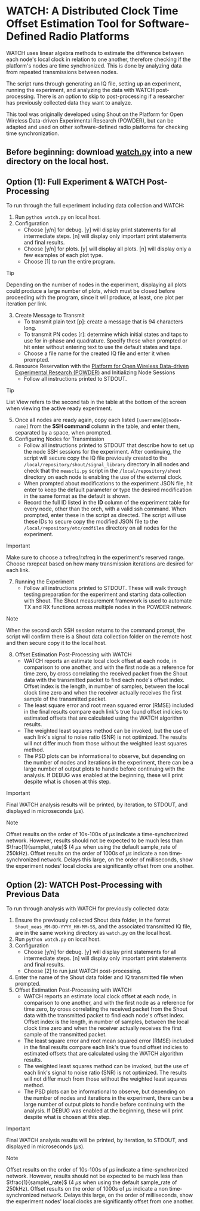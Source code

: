 # WATCH: A Distributed Clock Time Offset Estimation Tool for Software-Defined Radio Platforms

WATCH uses linear algebra methods to estimate the difference between each node's local clock in relation to one another, therefore checking if the platform's nodes are time synchronized. This is done by analyzing data from repeated transmissions between nodes.

The script runs through generating an IQ file, setting up an experiment, running the experiment, and analyzing the data with WATCH post-processing. There is an option to skip to post-processing if a researcher has previously collected data they want to analyze.

This tool was originally developed using Shout on the Platform for Open Wireless Data-driven Experimental Research (POWDER), but can be adapted and used on other software-defined radio platforms for checking time synchronization.

## Before beginning: download [watch.py](https://github.com/cjeng8771/WATCH/blob/main/watch.py) into a new directory on the local host.

## Option (1): Full Experiment & WATCH Post-Processing
To run through the full experiment including data collection and WATCH:
1. Run `python watch.py` on local host.
2. Configuration
    * Choose [y/n] for debug. [y] will display print statements for all intermediate steps. [n] will display only important print statements and final results. 
    * Choose [y/n] for plots. [y] will display all plots. [n] will display only a few examples of each plot type.
    * Choose [1] to run the entire program.

> [!TIP]
> Depending on the number of nodes in the experiment, displaying all plots could produce a large number of plots, which must be closed before proceeding with the program, since it will produce, at least, one plot per iteration per link.

3. Create Message to Transmit
    * To transmit plain text [p]: create a message that is 94 characters long. 
    * To transmit PN codes [r]: determine which initial states and taps to use for in-phase and quadrature. Specify these when prompted or hit enter without entering text to use the default states and taps.
    * Choose a file name for the created IQ file and enter it when prompted.
4. Resource Reservation with the [Platform for Open Wireless Data-driven Experimental Research (POWDER)](https://powderwireless.net/) and Initializing Node Sessions
    * Follow all instructions printed to STDOUT.

> [!TIP]
> List View refers to the second tab in the table at the bottom of the screen when viewing the active ready experiment.

5. Once all nodes are ready again, copy each listed `[username]@[node-name]` from the **SSH command** column in the table, and enter them, separated by a space, when prompted.
6. Configuring Nodes for Transmission
    * Follow all instructions printed to STDOUT that describe how to set up the node SSH sessions for the experiment. After continuing, the script will secure copy the IQ file previously created to the `/local/repository/shout/signal_library` directory in all nodes and check that the `meascli.py` script in the `/local/repository/shout` directory on each node is enabling the use of the external clock. 
    * When prompted about modifications to the experiment JSON file, hit enter to keep the default parameter or type the desired modification in the same format as the default is shown. 
    * Record the full ID listed in the **ID** column of the experiment table for every node, other than the orch, with a valid ssh command. When prompted, enter these in the script as directed. The script will use these IDs to secure copy the modified JSON file to the `/local/repository/etc/cmdfiles` directory on all nodes for the experiment.

> [!IMPORTANT]
> Make sure to choose a txfreq/rxfreq in the experiment's reserved range. Choose rxrepeat based on how many transmission iterations are desired for each link.

7. Running the Experiment
    * Follow all instructions printed to STDOUT. These will walk through testing preparation for the experiment and starting data collection with Shout. The Shout measurement framework is used to automate TX and RX functions across multiple nodes in the POWDER network. 

> [!NOTE]
> When the second orch SSH session returns to the command prompt, the script will confirm there is a Shout data collection folder on the remote host and then secure copy it to the local host.

8. Offset Estimation Post-Processing with WATCH
    * WATCH reports an estimate local clock offset at each node, in comparison to one another, and with the first node as a reference for time zero, by cross correlating the received packet from the Shout data with the transmitted packet to find each node's offset index. Offset index is the length, in number of samples, between the local clock time zero and when the receiver actually receives the first sample of the transmitted packet.
    * The least square error and root mean squared error (RMSE) included in the final results compare each link's true found offset indicies to estimated offsets that are calculated using the WATCH algorithm results.
    * The weighted least squares method can be invoked, but the use of each link's signal to noise ratio (SNR) is not optimized. The results will not differ much from those without the weighted least squares method.
    * The PSD plots can be informational to observe, but depending on the number of nodes and iterations in the experiment, there can be a large number of output plots to handle before continuing with the analysis. If DEBUG was enabled at the beginning, these will print despite what is chosen at this step.

> [!IMPORTANT]
> Final WATCH analysis results will be printed, by iteration, to STDOUT, and displayed in microseconds ($\mu s$).

> [!NOTE]
> Offset results on the order of 10s-100s of $\mu s$ indicate a time-synchronized network. However, results should not be expected to be much less than $\frac{1}{sample\_rate}$ (4 $\mu s$ when using the default sample_rate of 250kHz).
> Offset results on the order of 1000s of $\mu s$ indicate a non time-synchronized network. Delays this large, on the order of milliseconds, show the experiment nodes' local clocks are significantly offset from one another.

## Option (2): WATCH Post-Processing with Previous Data
To run through analysis with WATCH for previously collected data:
1. Ensure the previously collected Shout data folder, in the format `Shout_meas_MM-DD-YYYY_HH-MM-SS`, and the associated transmitted IQ file, are in the same working directory as `watch.py` on the local host.
2. Run `python watch.py` on local host.
3. Configuration
    * Choose [y/n] for debug. [y] will display print statements for all intermediate steps. [n] will display only important print statements and final results. 
    * Choose [2] to run just WATCH post-processing.
4. Enter the name of the Shout data folder and IQ transmitted file when prompted.
5. Offset Estimation Post-Processing with WATCH
    * WATCH reports an estimate local clock offset at each node, in comparison to one another, and with the first node as a reference for time zero, by cross correlating the received packet from the Shout data with the transmitted packet to find each node's offset index. Offset index is the length, in number of samples, between the local clock time zero and when the receiver actually receives the first sample of the transmitted packet.
    * The least square error and root mean squared error (RMSE) included in the final results compare each link's true found offset indicies to estimated offsets that are calculated using the WATCH algorithm results.
    * The weighted least squares method can be invoked, but the use of each link's signal to noise ratio (SNR) is not optimized. The results will not differ much from those without the weighted least squares method.
    * The PSD plots can be informational to observe, but depending on the number of nodes and iterations in the experiment, there can be a large number of output plots to handle before continuing with the analysis. If DEBUG was enabled at the beginning, these will print despite what is chosen at this step.

> [!IMPORTANT]
> Final WATCH analysis results will be printed, by iteration, to STDOUT, and displayed in microseconds ($\mu s$).

> [!NOTE]
> Offset results on the order of 10s-100s of $\mu s$ indicate a time-synchronized network. However, results should not be expected to be much less than $\frac{1}{sample\_rate}$ (4 $\mu s$ when using the default sample_rate of 250kHz).
> Offset results on the order of 1000s of $\mu s$ indicate a non time-synchronized network. Delays this large, on the order of milliseconds, show the experiment nodes' local clocks are significantly offset from one another.
